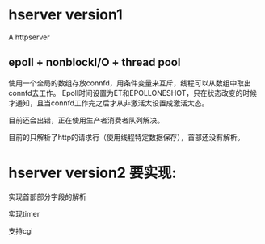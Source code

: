 # hserver version1
A httpserver

## epoll + nonblockI/O + thread pool

使用一个全局的数组存放connfd，用条件变量来互斥，线程可以从数组中取出connfd去工作。
Epoll时间设置为ET和EPOLLONESHOT，只在状态改变的时候才通知，且当connfd工作完之后才从非激活太设置成激活太态。

目前还会出错，正在使用生产者消费者队列解决。

目前的只解析了http的请求行（使用线程特定数据保存），首部还没有解析。

# hserver version2 要实现:

实现首部部分字段的解析

实现timer

支持cgi